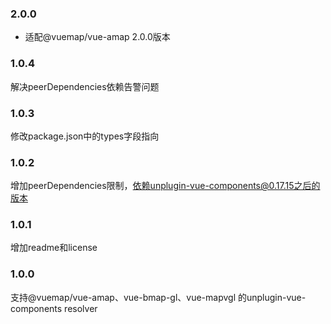 ### 2.0.0
* 适配@vuemap/vue-amap 2.0.0版本

### 1.0.4
解决peerDependencies依赖告警问题

### 1.0.3
修改package.json中的types字段指向

### 1.0.2
增加peerDependencies限制，依赖unplugin-vue-components@0.17.15之后的版本

### 1.0.1
增加readme和license

### 1.0.0
支持@vuemap/vue-amap、vue-bmap-gl、vue-mapvgl 的unplugin-vue-components resolver
